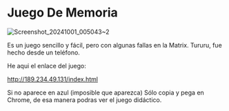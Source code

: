 # Juego De Memoria
![Screenshot_20241001_005043~2](https://github.com/user-attachments/assets/8c351d0e-7bab-4677-b743-3e2f58bb3dbb)


Es un juego sencillo y fácil, pero con algunas fallas en la Matrix. Tururu, fue hecho desde un teléfono. 

He aqui el enlace del juego: 

http://189.234.49.131/index.html

Si no aparece en azul (imposible que aparezca) Sólo copia y pega en Chrome, de esa manera podras ver el juego didáctico. 

